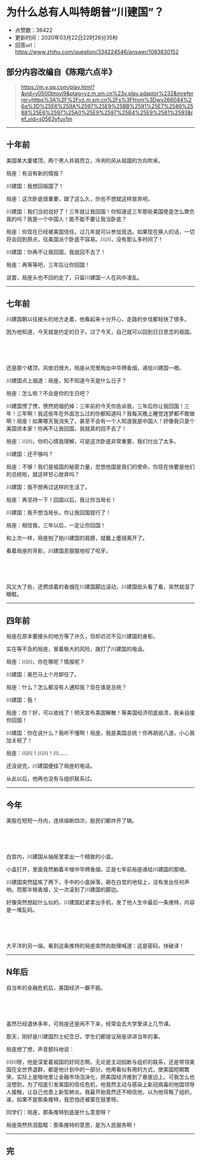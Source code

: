 # 为什么总有人叫特朗普“川建国”？
- 点赞数：36422
- 更新时间：2020年03月22日22时26分35秒
- 回答url：https://www.zhihu.com/question/334224546/answer/1083830152
<body>
 <h2>部分内容改编自《陈翔六点半》</h2>
 <blockquote data-pid="lpdiU8l0">
  <a href="https://link.zhihu.com/?target=https%3A//m.v.qq.com/play.html%3F%26vid%3Dy0500btoyi9%26ptag%3Dyz.m.sm.cn%2523v.play.adaptor%25232%26mreferrer%3Dhttps%253A%252F%252Fyz.m.sm.cn%252Fs%253Ffrom%253Dwy266044%2526q%253D%2525E6%25259A%252597%2525E9%2525BB%252591%2525E7%252589%252588%2525E6%252597%2525A0%2525E9%252597%2525B4%2525E9%252581%252593%26ref_vid%3Ds0563yfuy1m" class=" external" target="_blank" rel="nofollow noreferrer"><span class="invisible">https://</span><span class="visible">m.v.qq.com/play.html?</span><span class="invisible">&amp;vid=y0500btoyi9&amp;ptag=yz.m.sm.cn%23v.play.adaptor%232&amp;mreferrer=https%3A%2F%2Fyz.m.sm.cn%2Fs%3Ffrom%3Dwy266044%26q%3D%25E6%259A%2597%25E9%25BB%2591%25E7%2589%2588%25E6%2597%25A0%25E9%2597%25B4%25E9%2581%2593&amp;ref_vid=s0563yfuy1m</span><span class="ellipsis"></span></a>
 </blockquote>
 <hr>
 <h2><b>十年前</b></h2>
 <p data-pid="yHQBCHp9">美国某大厦楼顶，两个男人并肩而立，冷冽的风从祖国的方向吹来。</p>
 <p data-pid="Jj803-g5">局座：有没有新的情报？</p>
 <p data-pid="6vQNtu7O">川建国：我想回祖国了！</p>
 <p data-pid="ahSgy6lx">局座：这次卧底很重要，跟了这么久，你也不想就这样放弃吧。</p>
 <p data-pid="IFSyw8tC">川建国：我们当初说好了！三年就让我回国！你知道这三年那些美国佬是怎么欺负我的吗？我是一个中国人！能不能不要让我当卧底？</p>
 <p data-pid="RMgeCZRL">局座：你现在已经被美国信任，过几年就可以参加竞选。如果现在换人的话，一切将会回到原点，往美国派个卧底不容易。川川，没有那么多时间了！</p>
 <p data-pid="_7I5Fxad">川建国：你再不让我回国，我就回不去了！</p>
 <p data-pid="0kA8EFWy">局座：再等等吧，三年后让你回国！</p>
 <p data-pid="MLVIu0ri">说罢，局座头也不回的走了，只留川建国一人在风中凌乱。</p>
 <hr>
 <h2><b>七年前</b></h2>
 <p data-pid="JbOHBaAa">川建国朝以往接头的地方走着，他看起来十分开心，走路的步伐都轻快了很多。</p>
 <p data-pid="0tVEWlAM">因为他知道，今天就是约定的日子。过了今天，自己就可以回到日日思念的祖国。</p>
 <p class="ztext-empty-paragraph"><br></p>
 <p class="ztext-empty-paragraph"><br></p>
 <p data-pid="FNTJs59Y">还是那个楼顶，风依旧很大，局座从兜里掏出中华牌香烟，递给川建国一根。</p>
 <p data-pid="GqSJO1eA">川建国点上烟道：局座，知不知道今天是什么日子？</p>
 <p data-pid="yz0bJZOQ">局座：怎么啦？不会是你的生日吧？</p>
 <p data-pid="MdstCdZr">川建国愣了愣，愤然把烟扔掉：三年前的今天你告诉我，三年后你让我回国！三年！三年啊！我这些年在外面怎么过的你都知道吗？我每天晚上睡觉连梦都不敢做啊！局座！如果哪天我消失了，甚至不会有一个人知道我是中国人！好像我只是个美国资本家！你再不让我回国，我就真的回不去了！</p>
 <p data-pid="kNOk1Abw">局座：川川，你的心情我理解，可是这次卧底非常重要，我们付出了太多。</p>
 <p data-pid="Nck_LGAw">川建国：还不够吗？</p>
 <p data-pid="4I2FB9UG">局座：不够！我们是祖国的秘密力量，忽悠他国是我们的使命，你现在快要是他们的总统啦，就这样甘心放弃吗？</p>
 <p data-pid="EEXBWSgb">川建国：我不想再过这样的生活了。</p>
 <p data-pid="bPAZ_Xk5">局座：再坚持一下！回国以后，我让你当局长！</p>
 <p data-pid="bKwGcbo7">川建国：我不想当局长，你让我回国就行了！</p>
 <p data-pid="sbnEm4Jy">局座：相信我，三年以后，一定让你回国！</p>
 <p data-pid="5bENJANL">和上次一样，局座拍了拍川建国的肩膀，就戴上墨镜离开了。</p>
 <p data-pid="PUCzybJV">看着局座的背影，川建国恶狠狠地咬了咬牙。</p>
 <p class="ztext-empty-paragraph"><br></p>
 <p class="ztext-empty-paragraph"><br></p>
 <p data-pid="IHru4DFI">风又大了些，还燃烧着的香烟在川建国脚边滚动，川建国低头看了看，突然就湿了眼眶。</p>
 <hr>
 <h2><b>四年前</b></h2>
 <p data-pid="UR3H-6Ro">局座在原本要接头的地方等了许久，但却迟迟不见川建国的身影。</p>
 <p data-pid="xKNSgmQp">实在等不及的局座，冒着极大的风险，拨打了川建国的电话。</p>
 <p data-pid="I5zxbSZS">局座：川川，你在哪呢？情报呢？</p>
 <p data-pid="4NRQ_Z_r">川建国：奥巴马上个月卸任了。</p>
 <p data-pid="ZreASq4N">局座：什么？怎么都没有人通知我？现在谁是总统？</p>
 <p data-pid="OQ1oEDeo">川建国：我！</p>
 <p data-pid="A-8X6fsG">局座：你？好，可以收线了！明天宣布美国解散！等美国经济彻底崩溃，我亲自接你回国！</p>
 <p data-pid="oU5DewgD">川建国：你在说什么？我听不懂啊！局座，我是美国总统！你再胡说八道，小心我加关税了！</p>
 <p data-pid="lna-rZcd">局座：川川！川川！川......</p>
 <p data-pid="r_3M-Szk">还没说完，川建国便挂了局座的电话。</p>
 <p data-pid="SnKUaZ6w">从此以后，他再也没有与组织联系过。</p>
 <hr>
 <h2>今年</h2>
 <p data-pid="QbZv8O6Z">美股在短短一月内，连续熔断四次，股民们都炸开了锅。</p>
 <p class="ztext-empty-paragraph"><br></p>
 <p class="ztext-empty-paragraph"><br></p>
 <p data-pid="580qI0LZ">白宫内，川建国从抽屉里拿出一个精致的小盒。</p>
 <p data-pid="0TSCpge5">小盒打开，里面竟然躺着半根中华牌香烟，正是七年前局座递给川建国的那根。</p>
 <p data-pid="_pKusS29">川建国突然猛咳了两下，手中的小盒掉落，砸在白宫的地毯上，没有发出任何声响。而那半根香烟，又一次滚到了川建国的脚边。</p>
 <p data-pid="2M6i6yWv">好像突然想起什么似的，川建国赶紧拿出手机，发了他人生中最后一条推特，内容是一堆乱码。</p>
 <p class="ztext-empty-paragraph"><br></p>
 <p class="ztext-empty-paragraph"><br></p>
 <p data-pid="_Ol4KfB7">大平洋的另一端，看到这条推特的局座突然向助理喊道：这是密码，快破译！</p>
 <hr>
 <h2>N年后</h2>
 <p data-pid="-mKgOuvm">自当年的金融危机后，美国经济一蹶不振。</p>
 <p class="ztext-empty-paragraph"><br></p>
 <p class="ztext-empty-paragraph"><br></p>
 <p data-pid="R35lQwbM">虽然已经退休多年，可局座还是闲不下来，经常会去大学里讲上几节课。</p>
 <p data-pid="yYbBFSPn">那天，刚好是川建国烈士纪念日，学生们都提议局座讲讲当年的事。</p>
 <p data-pid="o8GmdzRQ">局座想了想，声音颤抖地说：</p>
 <p data-pid="6Bt2RYd0">川川呀，他是深爱着祖国的好同志啊。无论是主动掐断与组织的联系，还是带领美国在全世界退群，都是他计划中的一部分。他用看似有用的方式，使美国短期繁荣，实际上是暗地里让金融市场泡沫化，把美国经济推到了悬崖边上。可我怎么也没想到，为了彻底引发美国的信任危机，他竟然主动与感染上新冠病毒的他国领导人接触，让自己也患上新型肺炎。我最开始竟然还不相信他，以为他背叛了组织。诶，如果不是那条推特，我恐怕还被蒙在鼓里呀。</p>
 <p data-pid="3T-8OoRf">同学们：局座，那条推特到底是什么意思呀？</p>
 <p data-pid="uDaFnTYh">局座突然热泪盈眶：那条推特的意思，是为人民服务啊！</p>
 <hr>
 <h2>完</h2>
</body>